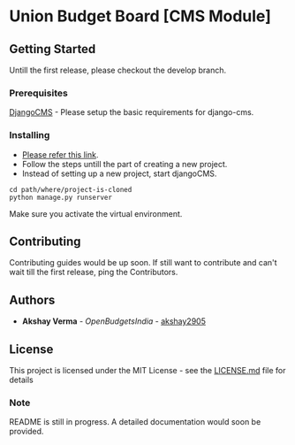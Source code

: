 # Union Budget Board [CMS Module]

## Getting Started

Untill the first release, please checkout the develop branch. 

### Prerequisites

[DjangoCMS](https://github.com/divio/django-cms#requirements) - Please setup the basic requirements for django-cms. 

### Installing

- [Please refer this link](http://django-cms.readthedocs.io/en/latest/how_to/install.html). 
- Follow the steps untill the part of creating a new project.
- Instead of setting up a new project, start djangoCMS.

```
cd path/where/project-is-cloned
python manage.py runserver
```

Make sure you activate the virtual environment. 

## Contributing

Contributing guides would be up soon. If still want to contribute and can't wait till the first release, ping the Contributors. 

## Authors

* **Akshay Verma** - *OpenBudgetsIndia* - [akshay2905](https://github.com/akshay2905)

## License

This project is licensed under the MIT License - see the [LICENSE.md](LICENSE.md) file for details

### Note
README is still in progress. A detailed documentation would soon be provided. 
